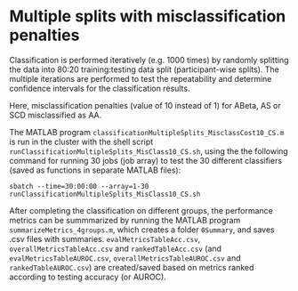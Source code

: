 # Multiple splits with misclassification penalties

Classification is performed iteratively (e.g. 1000 times) by randomly splitting the data into 80:20 training:testing data split (participant-wise splits). The multiple iterations are performed to test the repeatability and determine confidence intervals for the classification results. 

Here, misclassification penalties (value of 10 instead of 1) for ABeta, AS or SCD misclassified as AA. 

The MATLAB program `classificationMultipleSplits_MisclassCost10_CS.m` is run in the cluster with the shell script `runClassificationMultipleSplits_MisClass10_CS.sh`, using the the following command for running 30 jobs (job array) to test the 30 different classifiers (saved as functions in separate MATLAB files): 
```
sbatch --time=30:00:00 --array=1-30 runClassificationMultipleSplits_MisClass10_CS.sh
```
After completing the classification on different groups, the performance metrics can be summmarized by running the MATLAB program `summarizeMetrics_4groups.m`, which creates a folder `0Summary`, and saves .csv files with summaries. `evalMetricsTableAcc.csv`, `overallMetricsTableAcc.csv` and `rankedTableAcc.csv` (and `evalMetricsTableAUROC.csv`, `overallMetricsTableAUROC.csv` and `rankedTableAUROC.csv`) are created/saved based on metrics ranked according to testing accuracy (or AUROC). 
